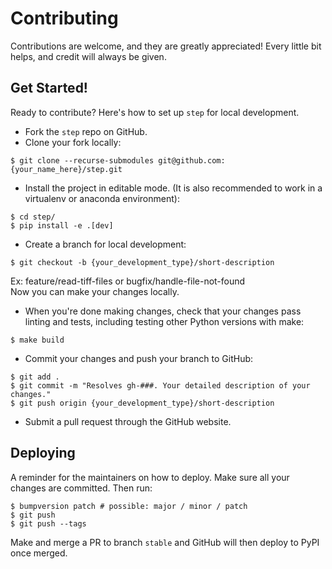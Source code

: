 # Contributing

Contributions are welcome, and they are greatly appreciated! Every little bit
helps, and credit will always be given.

## Get Started!
Ready to contribute? Here's how to set up `step` for local development.

* Fork the `step` repo on GitHub.
* Clone your fork locally:

```
$ git clone --recurse-submodules git@github.com:{your_name_here}/step.git
```

* Install the project in editable mode. (It is also recommended to work in a
virtualenv or anaconda environment):

```
$ cd step/
$ pip install -e .[dev]
```

* Create a branch for local development:

```
$ git checkout -b {your_development_type}/short-description
```
Ex: feature/read-tiff-files or bugfix/handle-file-not-found<br>
Now you can make your changes locally.<br>

* When you're done making changes, check that your changes pass linting and
tests, including testing other Python versions with make:

```
$ make build
```

* Commit your changes and push your branch to GitHub:

```
$ git add .
$ git commit -m "Resolves gh-###. Your detailed description of your changes."
$ git push origin {your_development_type}/short-description
```

* Submit a pull request through the GitHub website.

## Deploying

A reminder for the maintainers on how to deploy.
Make sure all your changes are committed.
Then run:

```
$ bumpversion patch # possible: major / minor / patch
$ git push
$ git push --tags
```

Make and merge a PR to branch `stable` and GitHub will then deploy to PyPI once
merged.
